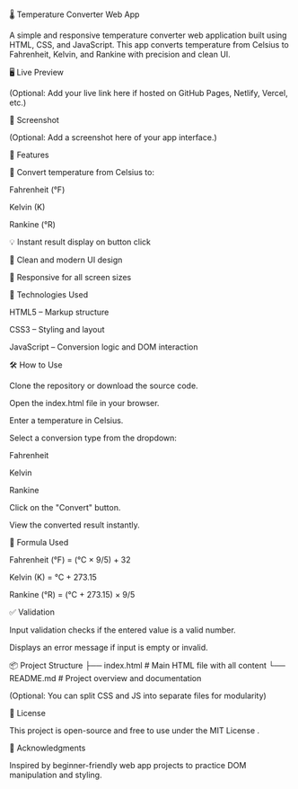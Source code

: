 🌡️ Temperature Converter Web App

A simple and responsive temperature converter web application built using HTML, CSS, and JavaScript. This app converts temperature from Celsius to Fahrenheit, Kelvin, and Rankine with precision and clean UI.

🖥️ Live Preview

(Optional: Add your live link here if hosted on GitHub Pages, Netlify, Vercel, etc.)

📸 Screenshot

(Optional: Add a screenshot here of your app interface.)

📁 Features

🔄 Convert temperature from Celsius to:

Fahrenheit (°F)

Kelvin (K)

Rankine (°R)

💡 Instant result display on button click

🎨 Clean and modern UI design

📱 Responsive for all screen sizes

🚀 Technologies Used

HTML5 – Markup structure

CSS3 – Styling and layout

JavaScript – Conversion logic and DOM interaction

🛠️ How to Use

Clone the repository or download the source code.

Open the index.html file in your browser.

Enter a temperature in Celsius.

Select a conversion type from the dropdown:

Fahrenheit

Kelvin

Rankine

Click on the "Convert" button.

View the converted result instantly.

🔢 Formula Used

Fahrenheit (°F) = (°C × 9/5) + 32

Kelvin (K) = °C + 273.15

Rankine (°R) = (°C + 273.15) × 9/5

✅ Validation

Input validation checks if the entered value is a valid number.

Displays an error message if input is empty or invalid.

📦 Project Structure
├── index.html     # Main HTML file with all content
└── README.md      # Project overview and documentation


(Optional: You can split CSS and JS into separate files for modularity)

📄 License

This project is open-source and free to use under the MIT License
.

🙌 Acknowledgments

Inspired by beginner-friendly web app projects to practice DOM manipulation and styling.
